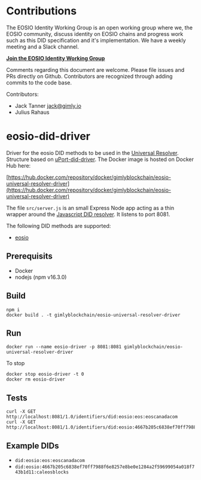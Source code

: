 # Contributions

The EOSIO Identity Working Group is an open working group where we, the EOSIO community, discuss identity on EOSIO chains and progress work such as this DID specification and it's implementation. We have a weekly meeting and a Slack channel.

**[Join the EOSIO Identity Working Group](https://www.gimly.io/eosio-identity)**

Comments regarding this document are welcome. Please file issues and PRs directly on Github. Contributors are recognized through adding commits to the code base.

Contributors:

- Jack Tanner <jack@gimly.io>
- Julius Rahaus

# eosio-did-driver

Driver for the eosio DID methods to be used in the [Universal Resolver](https://github.com/decentralized-identity/universal-resolver). Structure based on [uPort-did-driver](https://github.com/uport-project/uport-did-driver). The Docker image is hosted on Docker Hub here:

[https://hub.docker.com/repository/docker/gimlyblockchain/eosio-universal-resolver-driver](https://hub.docker.com/repository/docker/gimlyblockchain/eosio-universal-resolver-driver)

The file `src/server.js` is an small Express Node app acting as a thin wrapper around the [Javascript DID resolver](https://github.com/decentralized-identity/did-resolver). It listens to port 8081.

The following DID methods are supported:

- [eosio](https://github.com/Gimly-Blockchain/eosio-did-resolver)

## Prerequisits

- Docker
- nodejs (npm v16.3.0)

## Build

```
npm i
docker build . -t gimlyblockchain/eosio-universal-resolver-driver
```

## Run

```
docker run --name eosio-driver -p 8081:8081 gimlyblockchain/eosio-universal-resolver-driver
```

To stop
```
docker stop eosio-driver -t 0
docker rm eosio-driver
```

## Tests

```
curl -X GET http://localhost:8081/1.0/identifiers/did:eosio:eos:eoscanadacom
curl -X GET http://localhost:8081/1.0/identifiers/did:eosio:4667b205c6838ef70ff7988f6e8257e8be0e1284a2f59699054a018f743b1d11:caleosblocks
```

## Example DIDs

- `did:eosio:eos:eoscanadacom`
- `did:eosio:4667b205c6838ef70ff7988f6e8257e8be0e1284a2f59699054a018f743b1d11:caleosblocks`